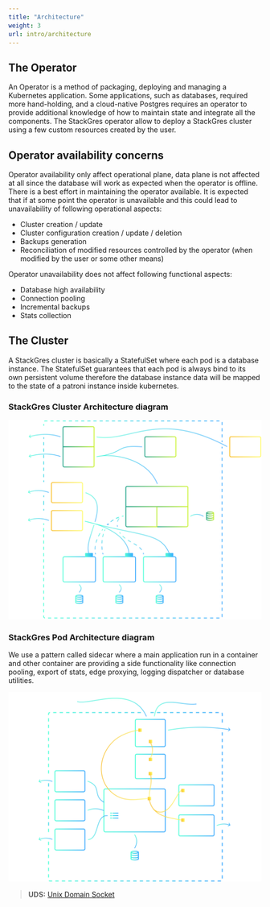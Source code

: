 ```yaml
---
title: "Architecture"
weight: 3
url: intro/architecture
---
```


## The Operator

An Operator is a method of packaging, deploying and managing a Kubernetes
application. Some applications, such as databases, required more hand-holding, and a cloud-native
Postgres requires an operator to provide additional knowledge of how to maintain state and integrate
all the components. The StackGres operator allow to deploy a StackGres cluster using a few custom
resources created by the user.

## Operator availability concerns

Operator availability only affect operational plane, data plane is not affected
 at all since the database will work as expected when the operator is offline.
 There is a best effort in maintaining the operator available. It is expected
 that if at some point the operator is unavailable and this could lead to
 unavailability of following operational aspects:

* Cluster creation / update
* Cluster configuration creation / update / deletion
* Backups generation
* Reconciliation of modified resources controlled by the operator (when
 modified by the user or some other means)

Operator unavailability does not affect following functional aspects:

* Database high availability
* Connection pooling
* Incremental backups
* Stats collection

## The Cluster

A StackGres cluster is basically a StatefulSet where each pod is a database instance. The
 StatefulSet guarantees that each pod is always bind to its own persistent volume therefore the
 database instance data will be mapped to the state of a patroni instance inside kubernetes.

### StackGres Cluster Architecture diagram

![SG Architecture](SG_StackGres_Architecture.png "StackGres-General_Architecture")

### StackGres Pod Architecture diagram

We use a pattern called sidecar where a main application run in a container and other container
 are providing a side functionality like connection pooling, export of stats, edge proxying,
 logging dispatcher or database utilities.
 
![Pod Architecture](SG_Diagram-Anatomy_of_the_Pod.png "Pod Architecture")

> **UDS:** [Unix Domain Socket](https://en.wikipedia.org/wiki/Unix_domain_socket)

